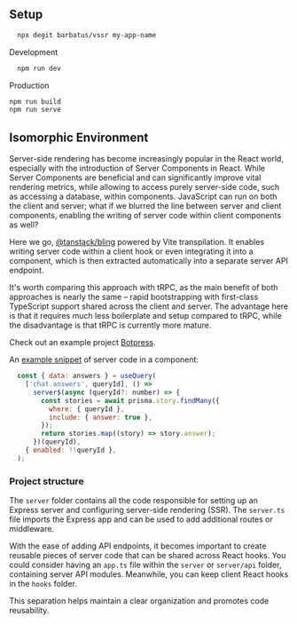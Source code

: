 ## Setup

```bash
  npx degit barbatus/vssr my-app-name
```

Development
```bash
  npm run dev
```

Production
```bash
npm run build
npm run serve
```


## Isomorphic Environment
Server-side rendering has become increasingly popular in the React world, especially with the introduction of Server Components in React.
While Server Components are beneficial and can significantly improve vital rendering metrics, while allowing to access purely server-side code, such as accessing a database, within components. JavaScript can run on both the client and server; what if we blurred the line between server and client components, enabling the writing of server code within client components as well?

Here we go, [@tanstack/bling](https://github.com/TanStack/bling) powered by Vite transpilation. It enables writing server code within a client hook or even integrating it into a component, which is then extracted automatically into a separate server API endpoint.

It's worth comparing this approach with tRPC, as the main benefit of both approaches is nearly the same – rapid bootstrapping with first-class TypeScript support shared across the client and server.
The advantage here is that it requires much less boilerplate and setup compared to tRPC,
while the disadvantage is that tRPC is currently more mature.

Check out an example project [Botpress](https://github.com/barbatus/assess/blob/main/botpress-bling).

An [example snippet](https://github.com/barbatus/assess/blob/main/botpress-bling/src/pages/Bot/index.tsx#L37) of server code in a component:
```js
  const { data: answers } = useQuery(
    ['chat.answers', queryId], () =>
      server$(async (queryId?: number) => {
        const stories = await prisma.story.findMany({
          where: { queryId },
          include: { answer: true },
        });
        return stories.map((story) => story.answer);
      })(queryId),
    { enabled: !!queryId },
  );
```

### Project structure

The `server` folder contains all the code responsible for setting up an Express server and configuring server-side rendering (SSR).
The `server.ts` file imports the Express app and can be used to add additional routes or middleware.

With the ease of adding API endpoints, it becomes important to create reusable pieces of server code that can be shared across React hooks. You could consider having an `app.ts` file within the `server` or `server/api` folder, containing server API modules.
Meanwhile, you can keep client React hooks in the `hooks` folder.

This separation helps maintain a clear organization and promotes code reusability.
